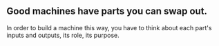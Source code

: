 ##  Good machines have parts you can swap out.

In order to build a machine this way, you have to think about each part's inputs and outputs, its role, its purpose.